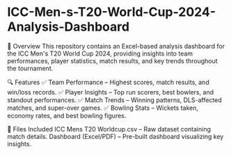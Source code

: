 
# ICC-Men-s-T20-World-Cup-2024-Analysis-Dashboard
📌 Overview
This repository contains an Excel-based analysis dashboard for the ICC Men's T20 World Cup 2024, providing insights into team performances, player statistics, match results, and key trends throughout the tournament.

🔍 Features
✅ Team Performance – Highest scores, match results, and win/loss records.
✅ Player Insights – Top run scorers, best bowlers, and standout performances.
✅ Match Trends – Winning patterns, DLS-affected matches, and super-over games.
✅ Bowling Stats – Wickets taken, economy rates, and best bowling figures.

📂 Files Included
ICC Mens T20 Worldcup.csv – Raw dataset containing match details.
Dashboard (Excel/PDF) – Pre-built dashboard visualizing key insights.
